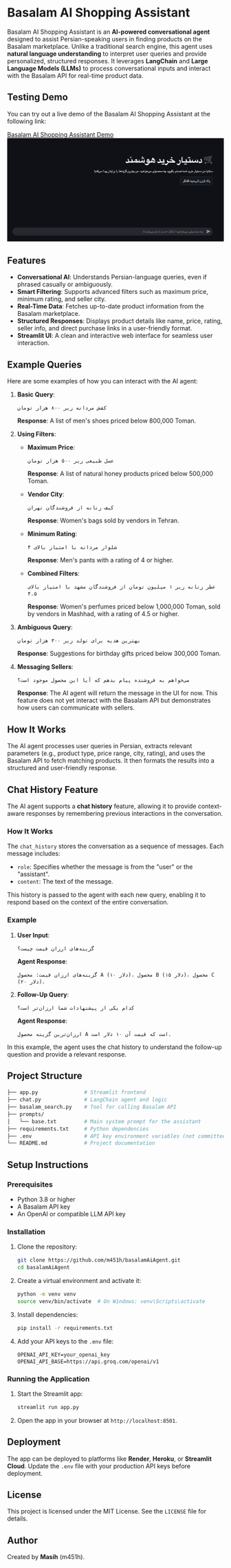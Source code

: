 # Basalam AI Shopping Assistant

Basalam AI Shopping Assistant is an **AI-powered conversational agent** designed to assist Persian-speaking users in finding products on the Basalam marketplace. Unlike a traditional search engine, this agent uses **natural language understanding** to interpret user queries and provide personalized, structured responses. It leverages **LangChain** and **Large Language Models (LLMs)** to process conversational inputs and interact with the Basalam API for real-time product data.


## Testing Demo

You can try out a live demo of the Basalam AI Shopping Assistant at the following link:

[Basalam AI Shopping Assistant Demo](https://basalamaiagent.onrender.com)
![alt text](image-1.png)

## Features

- **Conversational AI**: Understands Persian-language queries, even if phrased casually or ambiguously.
- **Smart Filtering**: Supports advanced filters such as maximum price, minimum rating, and seller city.
- **Real-Time Data**: Fetches up-to-date product information from the Basalam marketplace.
- **Structured Responses**: Displays product details like name, price, rating, seller info, and direct purchase links in a user-friendly format.
- **Streamlit UI**: A clean and interactive web interface for seamless user interaction.

## Example Queries

Here are some examples of how you can interact with the AI agent:

1. **Basic Query**:
    ```
    کفش مردانه زیر ۸۰۰ هزار تومان
    ```
    **Response**: A list of men's shoes priced below 800,000 Toman.

2. **Using Filters**:
    - **Maximum Price**:
        ```
        عسل طبیعی زیر ۵۰۰ هزار تومان
        ```
        **Response**: A list of natural honey products priced below 500,000 Toman.

    - **Vendor City**:
        ```
        کیف زنانه از فروشندگان تهران
        ```
        **Response**: Women's bags sold by vendors in Tehran.

    - **Minimum Rating**:
        ```
        شلوار مردانه با امتیاز بالای ۴
        ```
        **Response**: Men's pants with a rating of 4 or higher.

    - **Combined Filters**:
        ```
        عطر زنانه زیر ۱ میلیون تومان از فروشندگان مشهد با امتیاز بالای ۴.۵
        ```
        **Response**: Women's perfumes priced below 1,000,000 Toman, sold by vendors in Mashhad, with a rating of 4.5 or higher.

3. **Ambiguous Query**:
    ```
    بهترین هدیه برای تولد زیر ۳۰۰ هزار تومان
    ```
    **Response**: Suggestions for birthday gifts priced below 300,000 Toman.

4. **Messaging Sellers**:
    ```
    می‌خواهم به فروشنده پیام بدهم که آیا این محصول موجود است؟
    ```
    **Response**: The AI agent will return the message in the UI for now. This feature does not yet interact with the Basalam API but demonstrates how users can communicate with sellers.

## How It Works

The AI agent processes user queries in Persian, extracts relevant parameters (e.g., product type, price range, city, rating), and uses the Basalam API to fetch matching products. It then formats the results into a structured and user-friendly response.

## Chat History Feature

The AI agent supports a **chat history** feature, allowing it to provide context-aware responses by remembering previous interactions in the conversation.

### How It Works

The `chat_history` stores the conversation as a sequence of messages. Each message includes:
- `role`: Specifies whether the message is from the "user" or the "assistant".
- `content`: The text of the message.

This history is passed to the agent with each new query, enabling it to respond based on the context of the entire conversation.

### Example

1. **User Input**:
    ```
    گزینه‌های ارزان قیمت چیست؟
    ```
    **Agent Response**:
    ```
    گزینه‌های ارزان قیمت: محصول A (۱۰ دلار)، محصول B (۱۵ دلار)، محصول C (۲۰ دلار).
    ```

2. **Follow-Up Query**:
    ```
    کدام یکی از پیشنهادات شما ارزان‌تر است؟
    ```
    **Agent Response**:
    ```
    ارزان‌ترین گزینه محصول A است که قیمت آن ۱۰ دلار است.
    ```

In this example, the agent uses the chat history to understand the follow-up question and provide a relevant response.

## Project Structure

```bash
├── app.py               # Streamlit frontend
├── chat.py              # LangChain agent and logic
├── basalam_search.py    # Tool for calling Basalam API
├── prompts/
│   └── base.txt         # Main system prompt for the assistant
├── requirements.txt     # Python dependencies
├── .env                 # API key environment variables (not committed)
└── README.md            # Project documentation
```

## Setup Instructions

### Prerequisites

- Python 3.8 or higher
- A Basalam API key
- An OpenAI or compatible LLM API key

### Installation

1. Clone the repository:
    ```bash
    git clone https://github.com/m451h/basalamAiAgent.git
    cd basalamAiAgent
    ```

2. Create a virtual environment and activate it:
    ```bash
    python -m venv venv
    source venv/bin/activate  # On Windows: venv\Scripts\activate
    ```

3. Install dependencies:
    ```bash
    pip install -r requirements.txt
    ```

4. Add your API keys to the `.env` file:
    ```dotenv
    OPENAI_API_KEY=your_openai_key
    OPENAI_API_BASE=https://api.groq.com/openai/v1
    ```

### Running the Application

1. Start the Streamlit app:
    ```bash
    streamlit run app.py
    ```

2. Open the app in your browser at `http://localhost:8501`.



## Deployment

The app can be deployed to platforms like **Render**, **Heroku**, or **Streamlit Cloud**. Update the `.env` file with your production API keys before deployment.

## License

This project is licensed under the MIT License. See the `LICENSE` file for details.

## Author

Created by **Masih** (m451h).
